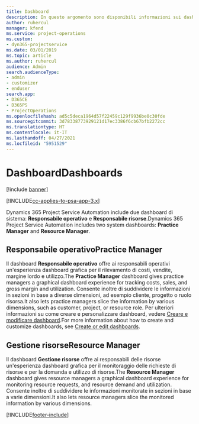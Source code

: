 ```yaml
---
title: Dashboard
description: In questo argomento sono disponibili informazioni sui dashboard di report inclusi in Dynamics 365 Project Service Automation.
author: ruhercul
manager: kfend
ms.service: project-operations
ms.custom:
- dyn365-projectservice
ms.date: 03/01/2019
ms.topic: article
ms.author: ruhercul
audience: Admin
search.audienceType:
- admin
- customizer
- enduser
search.app:
- D365CE
- D365PS
- ProjectOperations
ms.openlocfilehash: ad5c5deca1964d57f22459c129f9936be0c30fde
ms.sourcegitcommit: 3d78338773929121d17ec3386f6cb67bfb2272cc
ms.translationtype: HT
ms.contentlocale: it-IT
ms.lasthandoff: 04/27/2021
ms.locfileid: "5951529"
---
```

# <a name="dashboards"></a><span data-ttu-id="6c5da-103">Dashboard</span><span class="sxs-lookup"><span data-stu-id="6c5da-103">Dashboards</span></span>

[!include [banner](../includes/psa-now-project-operations.md)]

[!INCLUDE[cc-applies-to-psa-app-3.x](../includes/cc-applies-to-psa-app-3x.md)]

<span data-ttu-id="6c5da-104">Dynamics 365 Project Service Automation include due dashboard di sistema: **Responsabile operativo** e **Responsabile risorse**.</span><span class="sxs-lookup"><span data-stu-id="6c5da-104">Dynamics 365 Project Service Automation includes two system dashboards: **Practice Manager** and **Resource Manager**.</span></span>

## <a name="practice-manager"></a><span data-ttu-id="6c5da-105">Responsabile operativo</span><span class="sxs-lookup"><span data-stu-id="6c5da-105">Practice Manager</span></span> 

<span data-ttu-id="6c5da-106">Il dashboard **Responsabile operativo** offre ai responsabili operativi un'esperienza dashboard grafica per il rilevamento di costi, vendite, margine lordo e utilizzo.</span><span class="sxs-lookup"><span data-stu-id="6c5da-106">The **Practice Manager** dashboard gives practice managers a graphical dashboard experience for tracking costs, sales, and gross margin and utilization.</span></span> <span data-ttu-id="6c5da-107">Consente inoltre di suddividere le informazioni in sezioni in base a diverse dimensioni, ad esempio cliente, progetto o ruolo risorsa.</span><span class="sxs-lookup"><span data-stu-id="6c5da-107">It also lets practice managers slice the information by various dimensions, such as customer, project, or resource role.</span></span> <span data-ttu-id="6c5da-108">Per ulteriori informazioni su come creare e personalizzare dashboard, vedere [Creare e modificare dashboard](/dynamics365/customerengagement/on-premises/customize/create-edit-dashboards).</span><span class="sxs-lookup"><span data-stu-id="6c5da-108">For more information about how to create and customize dashboards, see [Create or edit dashboards](/dynamics365/customerengagement/on-premises/customize/create-edit-dashboards).</span></span>

## <a name="resource-manager"></a><span data-ttu-id="6c5da-109">Gestione risorse</span><span class="sxs-lookup"><span data-stu-id="6c5da-109">Resource Manager</span></span> 

<span data-ttu-id="6c5da-110">Il dashboard **Gestione risorse** offre ai responsabili delle risorse un'esperienza dashboard grafica per il monitoraggio delle richieste di risorse e per la domanda e utilizzo di risorse.</span><span class="sxs-lookup"><span data-stu-id="6c5da-110">The **Resource Manager** dashboard gives resource managers a graphical dashboard experience for monitoring resource requests, and resource demand and utilization.</span></span> <span data-ttu-id="6c5da-111">Consente inoltre di suddividere le informazioni monitorate in sezioni in base a varie dimensioni.</span><span class="sxs-lookup"><span data-stu-id="6c5da-111">It also lets resource managers slice the monitored information by various dimensions.</span></span>


[!INCLUDE[footer-include](../includes/footer-banner.md)]